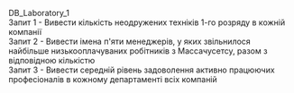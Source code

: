 DB_Laboratory_1  
Запит 1 - Вивести кількість неодружених техніків 1-го розряду в кожній компанії  
Запит 2 - Вивести імена п'яти менеджерів, у яких звільнилося найбільше низькооплачуваних робітників з Массачусетсу, разом з відповідною кількістю  
Запит 3 - Вивести середній рівень задоволення активно працюючих професіоналів в кожному департаменті всіх компаній  
